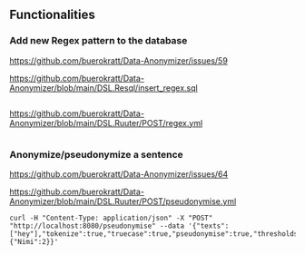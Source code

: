 ## Functionalities

### Add new Regex pattern to the database

https://github.com/buerokratt/Data-Anonymizer/issues/59

https://github.com/buerokratt/Data-Anonymizer/blob/main/DSL.Resql/insert_regex.sql

```
```

https://github.com/buerokratt/Data-Anonymizer/blob/main/DSL.Ruuter/POST/regex.yml

```
``` 

### Anonymize/pseudonymize a sentence

https://github.com/buerokratt/Data-Anonymizer/issues/64

https://github.com/buerokratt/Data-Anonymizer/blob/main/DSL.Ruuter/POST/pseudonymise.yml

```
curl -H "Content-Type: application/json" -X "POST" "http://localhost:8080/pseudonymise" --data '{"texts":["hey"],"tokenize":true,"truecase":true,"pseudonymise":true,"thresholds":{"Nimi":2}}'
```
